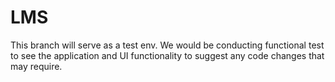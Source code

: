 # LMS

This branch will serve as a test env. We would be conducting functional test to see the application and UI functionality to suggest any code changes that may require.
